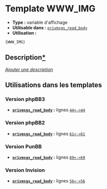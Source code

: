 # Template WWW_IMG
* __Type :__ variable d'affichage
* __Utilisable dans :__ [`privmsgs_read_body`](../tpl/privmsgs_read_body.md#readme)
* __Utilisation :__

```html
{WWW_IMG}
```

## Description[*](https://fa-tvars.appspot.com/var/WWW_IMG)
[*Ajouter une description*](https://fa-tvars.appspot.com/var/WWW_IMG)

## Utilisations dans les templates

### Version phpBB3
* __[`privmsgs_read_body`](../tpl/privmsgs_read_body.md#readme) :__ lignes [`44`](../src/prosilver/privmsgs_read_body.tpl#L44)[`<->`](../src/prosilver/privmsgs_read_body.tpl#L44-L44)[`44`](../src/prosilver/privmsgs_read_body.tpl#L44)

### Version phpBB2
* __[`privmsgs_read_body`](../tpl/privmsgs_read_body.md#readme) :__ lignes [`61`](../src/subsilver/privmsgs_read_body.tpl#L61)[`<->`](../src/subsilver/privmsgs_read_body.tpl#L61-L61)[`61`](../src/subsilver/privmsgs_read_body.tpl#L61)

### Version PunBB
* __[`privmsgs_read_body`](../tpl/privmsgs_read_body.md#readme) :__ lignes [`69`](../src/punbb/privmsgs_read_body.tpl#L69)[`<->`](../src/punbb/privmsgs_read_body.tpl#L69-L69)[`69`](../src/punbb/privmsgs_read_body.tpl#L69)

### Version Invision
* __[`privmsgs_read_body`](../tpl/privmsgs_read_body.md#readme) :__ lignes [`56`](../src/invision/privmsgs_read_body.tpl#L56)[`<->`](../src/invision/privmsgs_read_body.tpl#L56-L56)[`56`](../src/invision/privmsgs_read_body.tpl#L56)

